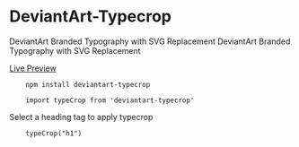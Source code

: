 # DeviantArt-Typecrop
DeviantArt Branded Typography with SVG Replacement	DeviantArt Branded Typography with SVG Replacement

[Live Preview ](https://deviantart-typecrop.web.app/)

```
    npm install deviantart-typecrop
```
```
    import typeCrop from 'deviantart-typecrop'
```
Select a heading tag to apply typecrop
```
    typeCrop("h1")
```